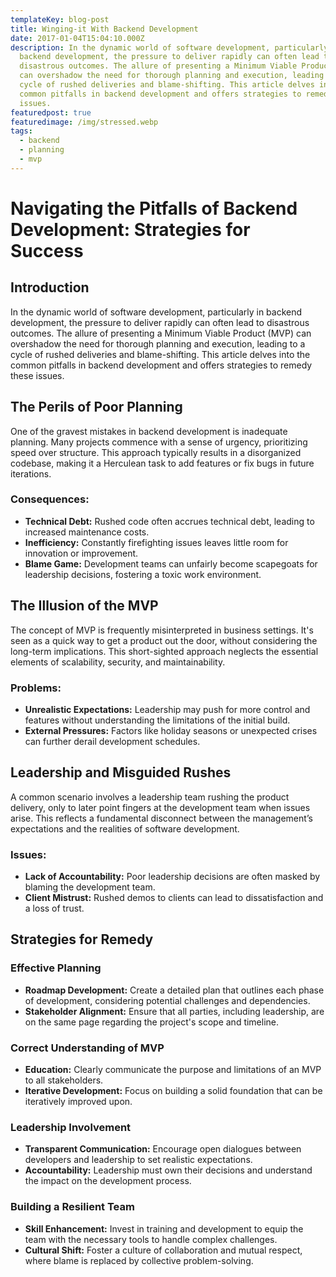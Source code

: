 ```yaml
---
templateKey: blog-post
title: Winging-it With Backend Development
date: 2017-01-04T15:04:10.000Z
description: In the dynamic world of software development, particularly in
  backend development, the pressure to deliver rapidly can often lead to
  disastrous outcomes. The allure of presenting a Minimum Viable Product (MVP)
  can overshadow the need for thorough planning and execution, leading to a
  cycle of rushed deliveries and blame-shifting. This article delves into the
  common pitfalls in backend development and offers strategies to remedy these
  issues.
featuredpost: true
featuredimage: /img/stressed.webp
tags:
  - backend
  - planning
  - mvp
---
```



# Navigating the Pitfalls of Backend Development: Strategies for Success

## Introduction

In the dynamic world of software development, particularly in backend development, the pressure to deliver rapidly can often lead to disastrous outcomes. The allure of presenting a Minimum Viable Product (MVP) can overshadow the need for thorough planning and execution, leading to a cycle of rushed deliveries and blame-shifting. This article delves into the common pitfalls in backend development and offers strategies to remedy these issues.

## The Perils of Poor Planning

One of the gravest mistakes in backend development is inadequate planning. Many projects commence with a sense of urgency, prioritizing speed over structure. This approach typically results in a disorganized codebase, making it a Herculean task to add features or fix bugs in future iterations.

### Consequences:

* **Technical Debt:** Rushed code often accrues technical debt, leading to increased maintenance costs.
* **Inefficiency:** Constantly firefighting issues leaves little room for innovation or improvement.
* **Blame Game:** Development teams can unfairly become scapegoats for leadership decisions, fostering a toxic work environment.



## The Illusion of the MVP

The concept of MVP is frequently misinterpreted in business settings. It's seen as a quick way to get a product out the door, without considering the long-term implications. This short-sighted approach neglects the essential elements of scalability, security, and maintainability.

### Problems:

* **Unrealistic Expectations:** Leadership may push for more control and features without understanding the limitations of the initial build.
* **External Pressures:** Factors like holiday seasons or unexpected crises can further derail development schedules.

## Leadership and Misguided Rushes

A common scenario involves a leadership team rushing the product delivery, only to later point fingers at the development team when issues arise. This reflects a fundamental disconnect between the management’s expectations and the realities of software development.

### Issues:

* **Lack of Accountability:** Poor leadership decisions are often masked by blaming the development team.
* **Client Mistrust:** Rushed demos to clients can lead to dissatisfaction and a loss of trust.

## Strategies for Remedy

### Effective Planning

* **Roadmap Development:** Create a detailed plan that outlines each phase of development, considering potential challenges and dependencies.
* **Stakeholder Alignment:** Ensure that all parties, including leadership, are on the same page regarding the project's scope and timeline.

### Correct Understanding of MVP

* **Education:** Clearly communicate the purpose and limitations of an MVP to all stakeholders.
* **Iterative Development:** Focus on building a solid foundation that can be iteratively improved upon.

### Leadership Involvement

* **Transparent Communication:** Encourage open dialogues between developers and leadership to set realistic expectations.
* **Accountability:** Leadership must own their decisions and understand the impact on the development process.

### Building a Resilient Team

* **Skill Enhancement:** Invest in training and development to equip the team with the necessary tools to handle complex challenges.
* **Cultural Shift:** Foster a culture of collaboration and mutual respect, where blame is replaced by collective problem-solving.
